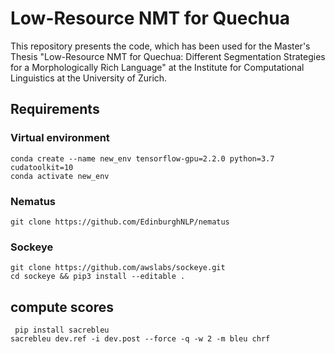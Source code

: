 # Low-Resource NMT for Quechua

This repository presents the code, which has been used for the Master's Thesis "Low-Resource NMT for Quechua: Different Segmentation Strategies for a Morphologically Rich Language" at the Institute for Computational Linguistics at the University of Zurich.

## Requirements

### Virtual environment 

```conda create --name new_env tensorflow-gpu=2.2.0 python=3.7 cudatoolkit=10``` \
```conda activate new_env```

### Nematus 

```git clone https://github.com/EdinburghNLP/nematus```

### Sockeye

```git clone https://github.com/awslabs/sockeye.git``` \
```cd sockeye && pip3 install --editable .```

## compute scores

``` pip install sacrebleu``` \
```sacrebleu dev.ref -i dev.post --force -q -w 2 -m bleu chrf```
